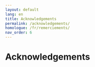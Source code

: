 ```yaml
---
layout: default
lang: en
title: Acknowledgements
permalink: /acknowledgements/
homologue: /fr/remerciements/
nav_order: 6
---
```


# Acknowledgements
